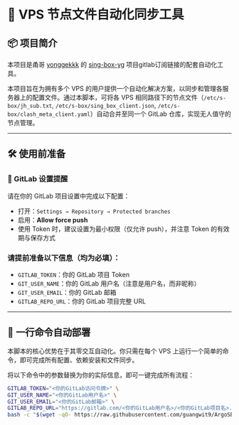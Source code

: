 # 🤖 VPS 节点文件自动化同步工具

## 📦 项目简介

本项目是甬哥 [yonggekkk](https://github.com/yonggekkk) 的 [sing-box-yg](https://github.com/yonggekkk/sing-box-yg) 项目gitlab订阅链接的配套自动化工具。

本项目旨在为拥有多个 VPS 的用户提供一个自动化解决方案，以同步和管理各服务器上的配置文件。通过本脚本，可将各 VPS 相同路径下的节点文件（`/etc/s-box/jh_sub.txt`, `/etc/s-box/sing_box_client.json`, `/etc/s-box/clash_meta_client.yaml`）自动合并至同一个 GitLab 仓库，实现无人值守的节点管理。

---

## 🛠 使用前准备

### 🔐 GitLab 设置提醒

请在你的 GitLab 项目设置中完成以下配置：

-   打开：`Settings → Repository → Protected branches`
-   启用：**Allow force push**
-   使用 Token 时，建议设置为最小权限（仅允许 push），并注意 Token 的有效期与保存方式

### 请提前准备以下信息（均为必填）：

-   `GITLAB_TOKEN`：你的 GitLab 项目 Token
-   `GIT_USER_NAME`：你的 GitLab 用户名（注意是用户名，而非昵称）
-   `GIT_USER_EMAIL`：你的 GitLab 邮箱
-   `GITLAB_REPO_URL`：你的 GitLab 项目完整 URL

---

## 🚀 一行命令自动部署

本脚本的核心优势在于其零交互自动化。你只需在每个 VPS 上运行一个简单的命令，即可完成所有配置、依赖安装和文件同步。

将以下命令中的参数替换为你的实际信息，即可一键完成所有流程：

```bash
GITLAB_TOKEN="<你的GitLab访问令牌>" \
GIT_USER_NAME="<你的GitLab用户名>" \
GIT_USER_EMAIL="<你的GitLab邮箱>" \
GITLAB_REPO_URL="https://gitlab.com/<你的GitLab用户名>/<你的GitLab项目名>.git" \
bash -c "$(wget -qO- https://raw.githubusercontent.com/guangwit9/ArgoSB_merge/main/setup_vps.sh)"
